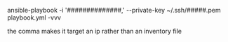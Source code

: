 ansible-playbook -i '##############,' --private-key ~/.ssh/#####.pem playbook.yml -vvv

the comma makes it target an ip rather than an inventory file
